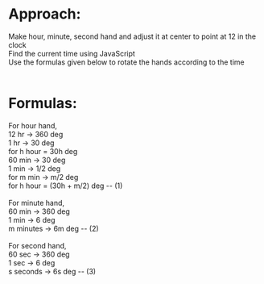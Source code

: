 # Approach:
Make hour, minute, second hand and adjust it at center to point at 12 in the clock </br>
Find the current time using JavaScript </br>
Use the formulas given below to rotate the hands according to the time </br></br>
# Formulas:
For hour hand, </br>
12 hr -> 360 deg </br>
1 hr -> 30 deg </br>
for h hour = 30h deg </br>
60 min -> 30 deg </br> 
1 min -> 1/2 deg </br> 
for m min -> m/2 deg </br> 
for h hour = (30h + m/2) deg -- (1)
</br> </br>
For minute hand, </br>
60 min -> 360 deg </br>
1 min -> 6 deg	</br>
m minutes -> 6m deg -- (2) 
</br></br>
For second hand, </br>
60 sec -> 360 deg </br>
1 sec -> 6 deg </br>
s seconds -> 6s deg -- (3)
